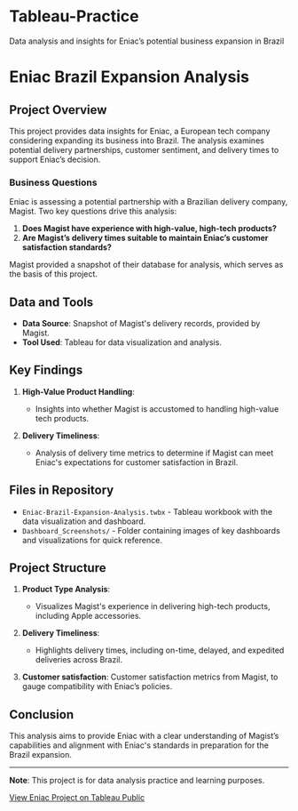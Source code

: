 # Tableau-Practice
Data analysis and insights for Eniac’s potential business expansion in Brazil


# Eniac Brazil Expansion Analysis

## Project Overview
This project provides data insights for Eniac, a European tech company considering expanding its business into Brazil. The analysis examines potential delivery partnerships, customer sentiment, and delivery times to support Eniac’s decision.

### Business Questions
Eniac is assessing a potential partnership with a Brazilian delivery company, Magist. Two key questions drive this analysis:
1. **Does Magist have experience with high-value, high-tech products?**
2. **Are Magist’s delivery times suitable to maintain Eniac’s customer satisfaction standards?**

Magist provided a snapshot of their database for analysis, which serves as the basis of this project.

## Data and Tools
- **Data Source**: Snapshot of Magist's delivery records, provided by Magist.
- **Tool Used**: Tableau for data visualization and analysis.

## Key Findings
1. **High-Value Product Handling**: 
   - Insights into whether Magist is accustomed to handling high-value tech products.
   
2. **Delivery Timeliness**:
   - Analysis of delivery time metrics to determine if Magist can meet Eniac's expectations for customer satisfaction in Brazil.

## Files in Repository
- `Eniac-Brazil-Expansion-Analysis.twbx` - Tableau workbook with the data visualization and dashboard.
- `Dashboard_Screenshots/` - Folder containing images of key dashboards and visualizations for quick reference.

## Project Structure
1. **Product Type Analysis**:  
   - Visualizes Magist's experience in delivering high-tech products, including Apple accessories.
   
2. **Delivery Timeliness**:   
   - Highlights delivery times, including on-time, delayed, and expedited deliveries across Brazil.

3. **Customer satisfaction**: Customer satisfaction metrics from Magist, to gauge compatibility with Eniac’s policies.


## Conclusion
This analysis aims to provide Eniac with a clear understanding of Magist’s capabilities and alignment with Eniac's standards in preparation for the Brazil expansion.

---

**Note**: This project is for data analysis practice and learning purposes.

[View Eniac Project on Tableau Public]([https://public.tableau.com/views/EniacProject_17296988775110/EniacStory?:language=en-US&:sid=&:redirect=auth&:display_count=n&:origin=viz_share_link](https://public.tableau.com/views/EniacProject_17296988775110/EniacStory?:language=en-US&:sid=&:redirect=auth&:display_count=n&:origin=viz_share_link))
